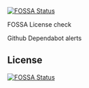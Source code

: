 [![FOSSA Status](https://app.fossa.com/api/projects/git%2Bgithub.com%2Fcoolbeevip%2Fdependabot-alerts.svg?type=shield)](https://app.fossa.com/projects/git%2Bgithub.com%2Fcoolbeevip%2Fdependabot-alerts?ref=badge_shield)

FOSSA License check

Github Dependabot alerts 


## License
[![FOSSA Status](https://app.fossa.com/api/projects/git%2Bgithub.com%2Fcoolbeevip%2Fdependabot-alerts.svg?type=large)](https://app.fossa.com/projects/git%2Bgithub.com%2Fcoolbeevip%2Fdependabot-alerts?ref=badge_large)
